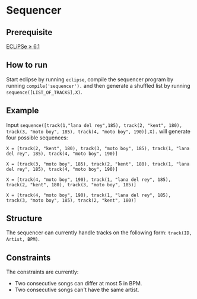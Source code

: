 # Sequencer

## Prerequisite
[ECLiPSe ≥ 6.1](https://eclipseclp.org/index.html)

## How to run
Start eclipse by running `eclipse`, compile the sequencer program by running `compile('sequencer').` and then generate a shuffled list by running `sequence([LIST_OF_TRACKS],X)`.

## Example
Input `sequence([track(1,"lana del rey",185), track(2, "kent", 180), track(3, "moto boy", 185), track(4, "moto boy", 190)],X).`
will generate four possible sequences:
```
X = [track(2, "kent", 180), track(3, "moto boy", 185), track(1, "lana del rey", 185), track(4, "moto boy", 190)]

X = [track(3, "moto boy", 185), track(2, "kent", 180), track(1, "lana del rey", 185), track(4, "moto boy", 190)]

X = [track(4, "moto boy", 190), track(1, "lana del rey", 185), track(2, "kent", 180), track(3, "moto boy", 185)]

X = [track(4, "moto boy", 190), track(1, "lana del rey", 185), track(3, "moto boy", 185), track(2, "kent", 180)]
```

## Structure
The sequencer can currently handle tracks on the following form: `track(ID, Artist, BPM)`.

## Constraints
The constraints are currently:
- Two consecutive songs can differ at most 5 in BPM.
- Two consecutive songs can't have the same artist.